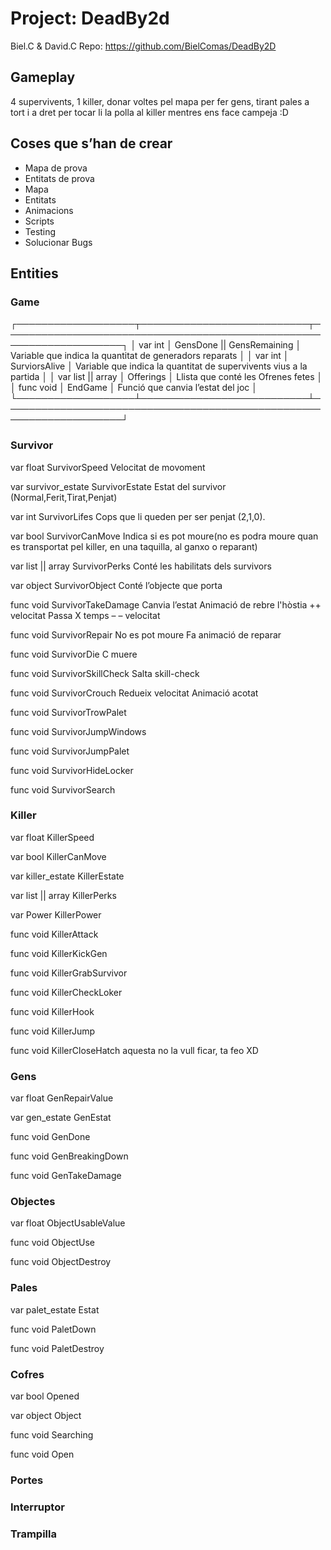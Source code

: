 # Project: DeadBy2d
Biel.C & David.C
Repo: https://github.com/BielComas/DeadBy2D

## Gameplay
4 supervivents, 1 killer, donar voltes pel mapa per fer gens, tirant pales a tort i a dret per tocar li la polla al killer mentres ens face campeja :D

## Coses que s’han de crear
- Mapa de prova
- Entitats de prova
- Mapa
- Entitats
- Animacions
- Scripts
- Testing
- Solucionar Bugs

## Entities
### Game

┌───────────────────┬───────────────────────────┬─────────────────────────────────────────────────────────────────────┐
│ var int           │ GensDone || GensRemaining │ Variable que  indica la quantitat de generadors reparats            │
│ var int           │ SurviorsAlive             │ Variable que  indica la quantitat de supervivents vius a la partida │
│ var list || array │ Offerings                 │ Llista que conté les Ofrenes fetes                                  │
│ func void         │ EndGame                   │ Funció que canvia l’estat del joc                                   │
└───────────────────┴───────────────────────────┴─────────────────────────────────────────────────────────────────────┘

### Survivor
var float
SurvivorSpeed
Velocitat de movoment

var survivor_estate
SurvivorEstate
Estat del survivor (Normal,Ferit,Tirat,Penjat)

var int
SurvivorLifes
Cops que li queden per ser penjat (2,1,0).

var bool
SurvivorCanMove
Indica si es pot moure(no es podra moure quan es transportat pel killer, en una taquilla, al ganxo o reparant)

var list || array
SurvivorPerks
Conté les habilitats dels survivors

var object
SurvivorObject
Conté l’objecte que porta

func void 
SurvivorTakeDamage
Canvia l’estat
Animació de rebre l'hòstia
++ velocitat 
Passa X temps
– – velocitat

func void
SurvivorRepair
No es pot moure
Fa animació de reparar

func void
SurvivorDie
C muere

func void
SurvivorSkillCheck
Salta skill-check

func void
SurvivorCrouch
Redueix velocitat
Animació acotat

func void
SurvivorTrowPalet

func void
SurvivorJumpWindows

func void
SurvivorJumpPalet

func void
SurvivorHideLocker

func void
SurvivorSearch
### Killer
var float
KillerSpeed

var bool
KillerCanMove

var killer_estate
KillerEstate

var list || array
KillerPerks

var Power
KillerPower

func void
KillerAttack

func void
KillerKickGen

func void
KillerGrabSurvivor

func void
KillerCheckLoker

func void
KillerHook

func void
KillerJump

func void
KillerCloseHatch
aquesta no la vull ficar, ta feo XD

### Gens
var float
GenRepairValue

var gen_estate
GenEstat

func void
GenDone

func void
GenBreakingDown

func void
GenTakeDamage

### Objectes
var float
ObjectUsableValue

func void
ObjectUse

func void
ObjectDestroy

### Pales
var palet_estate
Estat

func void
PaletDown

func void
PaletDestroy

### Cofres
var bool
Opened

var object
Object

func void
Searching

func void
Open

### Portes
### Interruptor
### Trampilla